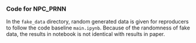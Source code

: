 ### Code for NPC_PRNN

In the `fake_data` directory, random generated data is given for reproducers to follow the code baseline `main.ipynb`. Because of the randomness of fake data, the results in notebook is not identical with results in paper.